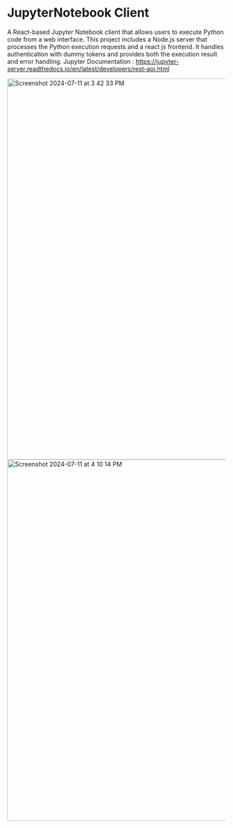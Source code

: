 # JupyterNotebook Client

A React-based Jupyter Notebook client that allows users to execute Python code from a web interface. This project includes a Node.js server that processes the Python execution requests and a react js frontend. It handles authentication with dummy tokens and provides both the execution result and error handling.
Jupyter Documentation : https://jupyter-server.readthedocs.io/en/latest/developers/rest-api.html







<img width="879" alt="Screenshot 2024-07-11 at 3 42 33 PM" src="https://github.com/vedantpoduval/topgrep_jupyter/assets/91062830/679772a9-976a-437c-b641-e4fae76a5837">




<img width="834" alt="Screenshot 2024-07-11 at 4 10 14 PM" src="https://github.com/vedantpoduval/topgrep_jupyter/assets/91062830/1dcdacc6-0ac5-41c9-a47d-f30281cd9fbd">
